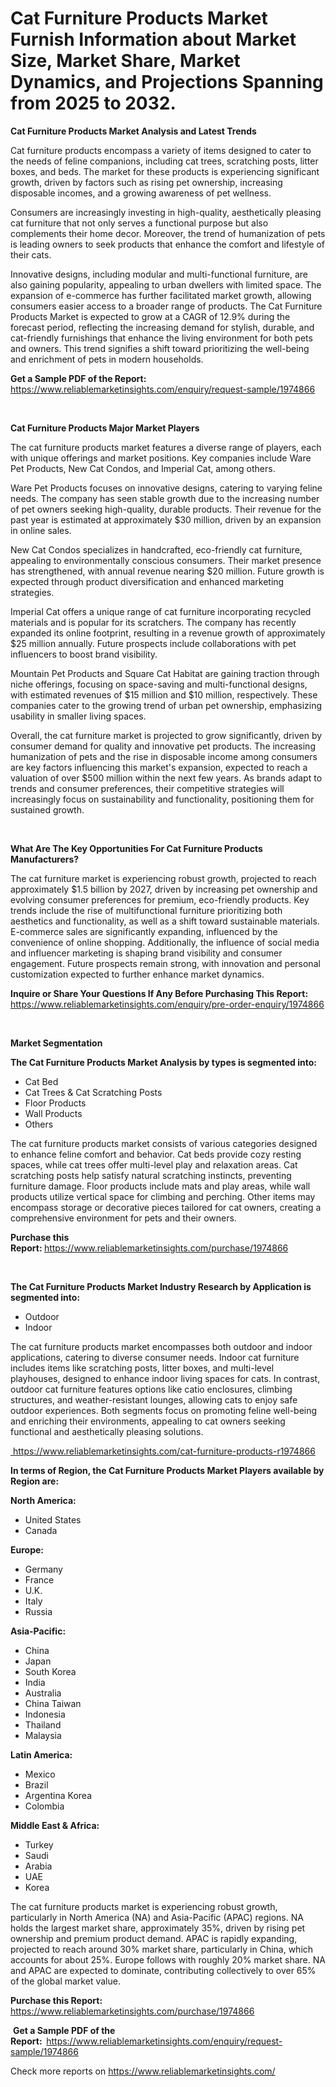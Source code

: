 <p><h1>Cat Furniture Products Market Furnish Information about Market Size, Market Share, Market Dynamics, and Projections Spanning from 2025 to 2032.</h1></p><p><strong>Cat Furniture Products Market Analysis and Latest Trends</strong></p>
<p><p>Cat furniture products encompass a variety of items designed to cater to the needs of feline companions, including cat trees, scratching posts, litter boxes, and beds. The market for these products is experiencing significant growth, driven by factors such as rising pet ownership, increasing disposable incomes, and a growing awareness of pet wellness. </p><p>Consumers are increasingly investing in high-quality, aesthetically pleasing cat furniture that not only serves a functional purpose but also complements their home decor. Moreover, the trend of humanization of pets is leading owners to seek products that enhance the comfort and lifestyle of their cats. </p><p>Innovative designs, including modular and multi-functional furniture, are also gaining popularity, appealing to urban dwellers with limited space. The expansion of e-commerce has further facilitated market growth, allowing consumers easier access to a broader range of products. The Cat Furniture Products Market is expected to grow at a CAGR of 12.9% during the forecast period, reflecting the increasing demand for stylish, durable, and cat-friendly furnishings that enhance the living environment for both pets and owners. This trend signifies a shift toward prioritizing the well-being and enrichment of pets in modern households.</p></p>
<p><strong>Get a Sample PDF of the Report:&nbsp;</strong> <a href="https://www.reliablemarketinsights.com/enquiry/request-sample/1974866?utm_campaign=3361&utm_medium=2&utm_source=Github&utm_content=ia&utm_term=05042025&utm_id=cat-furniture-products">https://www.reliablemarketinsights.com/enquiry/request-sample/1974866</a></p>
<p>&nbsp;</p>
<p><strong>Cat Furniture Products Major Market Players</strong></p>
<p><p>The cat furniture products market features a diverse range of players, each with unique offerings and market positions. Key companies include Ware Pet Products, New Cat Condos, and Imperial Cat, among others.</p><p>Ware Pet Products focuses on innovative designs, catering to varying feline needs. The company has seen stable growth due to the increasing number of pet owners seeking high-quality, durable products. Their revenue for the past year is estimated at approximately $30 million, driven by an expansion in online sales.</p><p>New Cat Condos specializes in handcrafted, eco-friendly cat furniture, appealing to environmentally conscious consumers. Their market presence has strengthened, with annual revenue nearing $20 million. Future growth is expected through product diversification and enhanced marketing strategies.</p><p>Imperial Cat offers a unique range of cat furniture incorporating recycled materials and is popular for its scratchers. The company has recently expanded its online footprint, resulting in a revenue growth of approximately $25 million annually. Future prospects include collaborations with pet influencers to boost brand visibility.</p><p>Mountain Pet Products and Square Cat Habitat are gaining traction through niche offerings, focusing on space-saving and multi-functional designs, with estimated revenues of $15 million and $10 million, respectively. These companies cater to the growing trend of urban pet ownership, emphasizing usability in smaller living spaces.</p><p>Overall, the cat furniture market is projected to grow significantly, driven by consumer demand for quality and innovative pet products. The increasing humanization of pets and the rise in disposable income among consumers are key factors influencing this market's expansion, expected to reach a valuation of over $500 million within the next few years. As brands adapt to trends and consumer preferences, their competitive strategies will increasingly focus on sustainability and functionality, positioning them for sustained growth.</p></p>
<p>&nbsp;</p>
<p><strong>What Are The Key Opportunities For Cat Furniture Products Manufacturers?</strong></p>
<p><p>The cat furniture market is experiencing robust growth, projected to reach approximately $1.5 billion by 2027, driven by increasing pet ownership and evolving consumer preferences for premium, eco-friendly products. Key trends include the rise of multifunctional furniture prioritizing both aesthetics and functionality, as well as a shift toward sustainable materials. E-commerce sales are significantly expanding, influenced by the convenience of online shopping. Additionally, the influence of social media and influencer marketing is shaping brand visibility and consumer engagement. Future prospects remain strong, with innovation and personal customization expected to further enhance market dynamics.</p></p>
<p><strong>Inquire or Share Your Questions If Any Before Purchasing This Report:</strong> <a href="https://www.reliablemarketinsights.com/enquiry/pre-order-enquiry/1974866?utm_campaign=3361&utm_medium=2&utm_source=Github&utm_content=ia&utm_term=05042025&utm_id=cat-furniture-products">https://www.reliablemarketinsights.com/enquiry/pre-order-enquiry/1974866</a></p>
<p>&nbsp;</p>
<p><strong>Market Segmentation</strong></p>
<p><strong>The Cat Furniture Products Market Analysis by types is segmented into:</strong></p>
<p><ul><li>Cat Bed</li><li>Cat Trees & Cat Scratching Posts</li><li>Floor Products</li><li>Wall Products</li><li>Others</li></ul></p>
<p><p>The cat furniture products market consists of various categories designed to enhance feline comfort and behavior. Cat beds provide cozy resting spaces, while cat trees offer multi-level play and relaxation areas. Cat scratching posts help satisfy natural scratching instincts, preventing furniture damage. Floor products include mats and play areas, while wall products utilize vertical space for climbing and perching. Other items may encompass storage or decorative pieces tailored for cat owners, creating a comprehensive environment for pets and their owners.</p></p>
<p><strong>Purchase this Report:&nbsp;</strong><a href="https://www.reliablemarketinsights.com/purchase/1974866?utm_campaign=3361&utm_medium=2&utm_source=Github&utm_content=ia&utm_term=05042025&utm_id=cat-furniture-products">https://www.reliablemarketinsights.com/purchase/1974866</a></p>
<p>&nbsp;</p>
<p><strong>The Cat Furniture Products Market Industry Research by Application is segmented into:</strong></p>
<p><ul><li>Outdoor</li><li>Indoor</li></ul></p>
<p><p>The cat furniture products market encompasses both outdoor and indoor applications, catering to diverse consumer needs. Indoor cat furniture includes items like scratching posts, litter boxes, and multi-level playhouses, designed to enhance indoor living spaces for cats. In contrast, outdoor cat furniture features options like catio enclosures, climbing structures, and weather-resistant lounges, allowing cats to enjoy safe outdoor experiences. Both segments focus on promoting feline well-being and enriching their environments, appealing to cat owners seeking functional and aesthetically pleasing solutions.</p></p>
<p><a href="https://www.reliablemarketinsights.com/cat-furniture-products-r1974866?utm_campaign=3361&utm_medium=2&utm_source=Github&utm_content=ia&utm_term=05042025&utm_id=cat-furniture-products">&nbsp;https://www.reliablemarketinsights.com/cat-furniture-products-r1974866</a></p>
<p><strong>In terms of Region, the Cat Furniture Products Market Players available by Region are:</strong></p>
<p>
    <p> <strong> North America: </strong>
        <ul>
            <li>United States</li>
            <li>Canada</li>
        </ul>
        </p> 
    <p> <strong> Europe: </strong>
        <ul>
            <li>Germany</li>
            <li>France</li>
            <li>U.K.</li>
            <li>Italy</li>
            <li>Russia</li>
        </ul>
        </p> 
    <p> <strong> Asia-Pacific: </strong>
        <ul>
            <li>China</li>
            <li>Japan</li>
            <li>South Korea</li>
            <li>India</li>
            <li>Australia</li>
            <li>China Taiwan</li>
            <li>Indonesia</li>
            <li>Thailand</li>
            <li>Malaysia</li>
        </ul>
        </p> 
    <p> <strong> Latin America: </strong>
        <ul>
            <li>Mexico</li>
            <li>Brazil</li>
            <li>Argentina Korea</li>
            <li>Colombia</li>
        </ul>
        </p> 
    <p> <strong> Middle East & Africa: </strong>
        <ul>
            <li>Turkey</li>
            <li>Saudi</li>
            <li>Arabia</li>
            <li>UAE</li>
            <li>Korea</li>
        </ul>
    </p>
    </p>
<p><p>The cat furniture products market is experiencing robust growth, particularly in North America (NA) and Asia-Pacific (APAC) regions. NA holds the largest market share, approximately 35%, driven by rising pet ownership and premium product demand. APAC is rapidly expanding, projected to reach around 30% market share, particularly in China, which accounts for about 25%. Europe follows with roughly 20% market share. NA and APAC are expected to dominate, contributing collectively to over 65% of the global market value.</p></p>
<p><strong>Purchase this Report: </strong><a href="https://www.reliablemarketinsights.com/purchase/1974866?utm_campaign=3361&utm_medium=2&utm_source=Github&utm_content=ia&utm_term=05042025&utm_id=cat-furniture-products">https://www.reliablemarketinsights.com/purchase/1974866</a></p>
<p>&nbsp;<strong>Get a Sample PDF of the Report:&nbsp;&nbsp;</strong><a href="https://www.reliablemarketinsights.com/enquiry/request-sample/1974866?utm_campaign=3361&utm_medium=2&utm_source=Github&utm_content=ia&utm_term=05042025&utm_id=cat-furniture-products">https://www.reliablemarketinsights.com/enquiry/request-sample/1974866</a></p>
<p><strong></strong></p>
<p>Check more reports on <a href="https://www.reliablemarketinsights.com/?utm_campaign=3361&utm_medium=2&utm_source=Github&utm_content=ia&utm_term=05042025&utm_id=cat-furniture-products">https://www.reliablemarketinsights.com/</a></p>